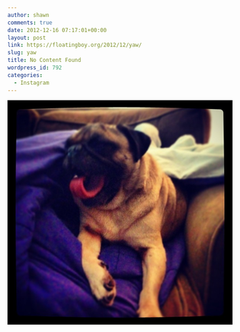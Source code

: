 ```yaml
---
author: shawn
comments: true
date: 2012-12-16 07:17:01+00:00
layout: post
link: https://floatingboy.org/2012/12/yaw/
slug: yaw
title: No Content Found
wordpress_id: 792
categories:
  - Instagram
---
```


![](/assets/media/2012/12/9d6f03904acc11e2b3e122000a1f9a4f_7.jpg)
